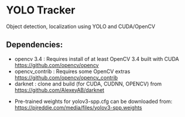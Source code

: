 
# YOLO Tracker
Object detection, localization using YOLO and CUDA/OpenCV

Dependencies:
----------------
- opencv 3.4 : Requires install of at least OpenCV 3.4 built with CUDA https://github.com/opencv/opencv
- opencv_contrib : Requires some OpenCV extras https://github.com/opencv/opencv_contrib
- darknet : clone and build (for CUDA, CUDNN, OPENCV) from https://github.com/AlexeyAB/darknet 

* Pre-trained weights for yolov3-spp.cfg can be downloaded from: https://pjreddie.com/media/files/yolov3-spp.weights

